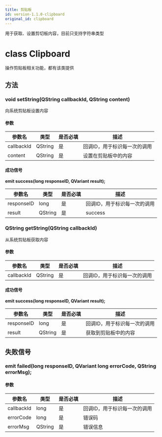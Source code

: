 ```yaml
---
title: 剪贴板
id: version-1.1.0-clipboard
original_id: clipboard
---
```


用于获取、设置剪切板内容，目前只支持字符串类型

# class Clipboard
操作剪贴板相关功能，都有该类提供


## 方法

### void setString(QString callbackId, QString content)

向系统剪贴板设置内容

#### 参数
| 参数名     | 类型    | 是否必填 | 描述                         |
| ---------- | ------- | -------- | ---------------------------- |
| callbackId | QString | 是       | 回调ID，用于标识每一次的调用 |
| content    | QString | 是       | 设置在剪贴板中的内容         |

#### 成功信号

**emit success(long responseID, QVariant result);**

| 参数名     | 类型    | 是否必填 | 描述                         |
| ---------- | ------- | -------- | ---------------------------- |
| responseID | long    | 是       | 回调ID，用于标识每一次的调用 |
| result     | QString | 是       | success                      |


### QString getString(QString callbackId)

从系统剪贴板获取内容

#### 参数
| 参数名     | 类型    | 是否必填 | 描述                         |
| ---------- | ------- | -------- | ---------------------------- |
| callbackId | QString | 是       | 回调ID，用于标识每一次的调用 |

#### 成功信号

**emit success(long responseID, QVariant result);**

| 参数名     | 类型    | 是否必填 | 描述                         |
| ---------- | ------- | -------- | ---------------------------- |
| responseID | long    | 是       | 回调ID，用于标识每一次的调用 |
| result     | QString | 是       | 获取到剪贴板中的内容         |

## 失败信号

### emit failed(long responseID, QVariant long errorCode, QString errorMsg);

#### 参数

| 参数名     | 类型    | 是否必填 | 描述                         |
| ---------- | ------- | -------- | ---------------------------- |
| callbackId | long    | 是       | 回调ID，用于标识每一次的调用 |
| errorCode  | long    | 是       | 错误码                       |
| errorMsg   | QString | 是       | 错误信息                     |




